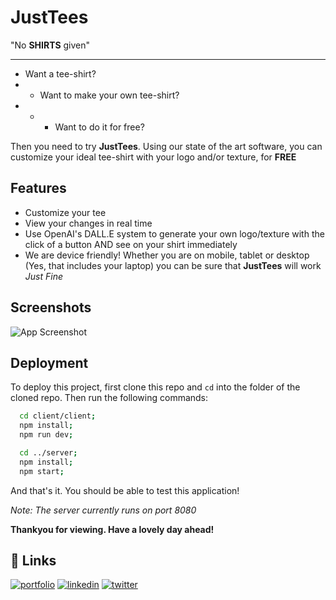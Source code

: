 
# JustTees

"No **SHIRTS** given"

--------------------------------------------
- Want a tee-shirt?
- - Want to make your own tee-shirt?
- - - Want to do it for free?

Then you need to try **JustTees**. Using our state of the art software, you can customize your ideal tee-shirt with your logo and/or texture, for **FREE**
## Features

- Customize your tee
- View your changes in real time
- Use OpenAI's DALL.E system to generate your own logo/texture with the click of a button AND see on your shirt immediately
- We are device friendly! Whether you are on mobile, tablet or desktop (Yes, that includes your laptop) you can be sure that **JustTees** will work *Just Fine*


## Screenshots

![App Screenshot](https://drive.google.com/file/d/12-eCYV7hc8YFRdWIQrAE4TlR27BBPK06)
## Deployment

To deploy this project, first clone this repo and `cd` into the folder of the cloned repo. Then run the following commands:

```bash
  cd client/client;
  npm install;
  npm run dev;

  cd ../server;
  npm install;
  npm start;
```
And that's it. You should be able to test this application!

*Note: The server currently runs on port 8080*

**Thankyou for viewing. Have a lovely day ahead!**

## 🔗 Links
[![portfolio](https://img.shields.io/badge/my_portfolio-000?style=for-the-badge&logo=ko-fi&logoColor=white)](https://www.theshekharmaharaj.com)
[![linkedin](https://img.shields.io/badge/linkedin-0A66C2?style=for-the-badge&logo=linkedin&logoColor=white)](https://www.linkedin.com/in/the-shekhar-maharaj/)
[![twitter](https://img.shields.io/badge/twitter-1DA1F2?style=for-the-badge&logo=twitter&logoColor=white)](https://twitter.com/therealsheko)

